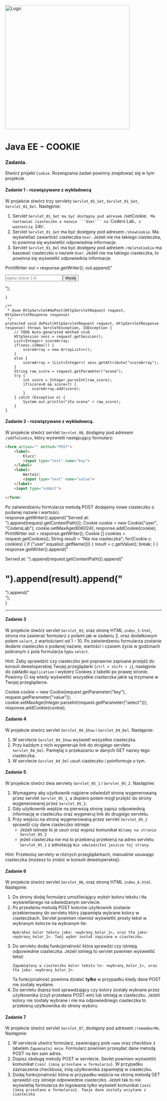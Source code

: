 <img alt="Logo" src="http://coderslab.pl/svg/logo-coderslab.svg" width="400">

# Java EE  - COOKIE

### Zadania.

Stwórz projekt `Cookie`. Rozwiązania zadań powinny znajdować się w tym projekcie.

#### Zadanie 1 - rozwiązywane z wykładowcą

W projekcie stwórz trzy servlety `Servlet_01_Set`, `Servlet_01_Get`, `Servlet_01_Del`. Następnie:
1. Servlet `Servlet_01_Set ma być dostępny pod adresem `/setCookie`. Ma nastawiać ciasteczko o nazwie ```User``` na `Coders Lab`, z ważnością `24h`.
2. Servlet `Servlet_01_Get` ma być dostępny pod adresem `/showCookie`. Ma wyświetlać zawartość ciasteczka ```User```. Jeżeli nie ma takiego ciasteczka, to powinna się  wyświetlić odpowiednia informacje.
3. Servlet `Servlet_01_Del` ma być dostępny pod adresem  `/deleteCookie` ma kasować ciasteczko o nazwie ```User```. Jeżeli nie ma takiego ciasteczka, to powinna się  wyświetlić odpowiednia informacje.
  
  
PrintWriter out = response.getWriter();
		out.append("<div><form method='post'><input type='number' name='ocena' placeholder='wpisz ocene 1-6'><input type='submit' value='Wyslij'></form>");
		
	}

	/**
	 * @see HttpServlet#doPost(HttpServletRequest request, HttpServletResponse response)
	 */
	protected void doPost(HttpServletRequest request, HttpServletResponse response) throws ServletException, IOException {
		// TODO Auto-generated method stub
		HttpSession sess = request.getSession();
		List<Integer> scoreArray;
		if(sess.isNew()) {
			scoreArray = new ArrayList<>();
		}
		else {
			scoreArray = (List<Integer>) sess.getAttribute("scoreArray"); 
		}
		String raw_score = request.getParameter("ocena");
		try {
			int score = Integer.parseInt(raw_score);
			if(score>0 && score<7) {
				scoreArray.add(score);
			}
		} catch (Exception e) {
			System.out.println("zła ocena" + raw_score);
		}
	}

  
#### Zadanie 2 - rozwiązywane z wykładowcą.
W projekcie stwórz servlet `Servlet_08`, dostępny pod adresem `/addToCookie`, który wyświetli następujący formularz:  
```html
<form action="" method="POST">
    <label>
        Klucz:
        <input type="text" name="key">
    </label>
    <label>
        Wartość:
        <input type="text" name="value">
    </label>
    <input type="submit">

</form>
  ``` 
Po zatwierdzeniu formularza metodą POST dodajemy nowe ciasteczko o podanej nazwie i wartości.    
response.getWriter().append("Served at: ").append(request.getContextPath());
		Cookie cookie = new Cookie("user", "CodersLab");
		cookie.setMaxAge(60*60*24);
		response.addCookie(cookie);
		PrintWriter out = response.getWriter();
		Cookie [] cookies = request.getCookies();
		String result = "Nie ma ciasteczka";
		for(Cookie c: cookies) {
			if ("user".equals(c.getName())) { 
				result = c.getValue();
				break;
			}
		}
		response.getWriter().append("<div> Served at: ").append(request.getContextPath()).append("<h1>").append(result).append("</h1>").append("</div>");	
		}


-------------------------------------------------------------------------------

#### Zadanie 3 

W projekcie stwórz servlet `Servlet_03`, oraz stronę HTML `index_3.html`, strona ma zawierać formularz z polami jak w zadaniu 2, oraz dodatkowym polem `select`, z wartościami od 1 - 10.
Po zatwierdzeniu formularza zostanie dodane ciasteczko o podanej nazwie, wartości i czasem życia w godzinach pobranym z pola formularza typu `select`. 

Hint: Żeby sprawdzić czy ciasteczko jest poprawnie zapisane przejdź do konsoli deweloperskiej Twojej przeglądarki (`ctrl + shift + i`), 
następnie do zakładki `Application` i wybierz Cookies z tabelki po prawej stronie. Powinny Ci się wtedy wyświetlić wszystkie ciasteczka jakie są trzymane w Twojej przeglądarce. 

Cookie cookie = new Cookie(request.getParameter("key"), request.getParameter("value"));
		cookie.setMaxAge(Integer.parseInt(request.getParameter("select")));
response.addCookie(cookie);
#### Zadanie 4

W projekcie stwórz servlet `Servlet_04_Show` i `Servlet_04_Del`. Następnie:
1. W servlecie `Servlet_04_Show` wyświetl wszystkie ciasteczka. 
2. Przy każdym z nich wygeneruje link do drugiego servletu `Servlet_04_Del`. Pamiętaj o przekazaniu w danych GET nazwy tego ciasteczka. 
3. W servlecie `Servlet_04_Del` usuń ciasteczko i poinformuje o tym. 

#### Zadanie 5

W projekcie stwórz dwa servlety `Servlet_05_1` i `Servlet_05_2`. Następnie:
1. Wymagamy aby użytkownik najpierw odwiedził stronę wygenerowaną przez servlet `Servlet_05_1`, a dopiero potem mógł przejść do strony wygenerowanej przez `Servlet_05_2`.
2. Gdy użytkownik wejdzie na pierwszą stronę zapisz odpowiednią informację w ciasteczku oraz wygeneruj link do drugiego servletu.
3. Przy wejściu na stronę wygenerowaną przez servlet `Servlet_05_2` sprawdź czy dane ciasteczko istnieje:
    * Jeżeli istnieje to je usuń oraz wypisz komunikat `Witamy na stronie Servlet_05_2`
    * jeżeli ciasteczka nie ma to przekieruj przekieruj na adres servletu `Servlet_05_1` z adnotacją `Nie odwiedziłeś jeszcze tej strony`.

Hint: Przetestuj servlety w różnych przeglądarkach, manualnie usuwając ciasteczka (możesz to zrobić w konsoli deweloperskiej).

#### Zadanie 6
W projekcie stwórz servlet `Servlet_06`, oraz stronę HTML `index_6.html`. Następnie:
1. Do strony dodaj formularz umożliwiający wybór koloru tekstu i tła wyświetlanego na odwiedzanym servlecie.
2. Po przesłaniu metodą POST kolorów użytkownik zostanie przekierowany do servletu który zapamięta wybrane kolory w ciasteczkach. Servlet powinien również wyświetlić prosty tekst w wybranym kolorze na wybranym tle:
    ````
    Wybrałeś kolor tekstu jako: <wybrany_kolor_1>, oraz tła jako: <wybrany_kolor_2>. Twój wybór został zapisane w ciasteczku.
    ````
3. Do servletu dodaj funkcjonalność która sprawdzi czy istnieją odpowiednie ciasteczka. Jeżeli istnieją to servlet powinien wyświetlić tekst:
    ````
    Zapamiętany w ciasteczku kolor tekstu to: <wybrany_kolor_1>, oraz tła jako: <wybrany_kolor_2>.
    ````
    Ta funkcjonalność powinna działać **tylko** w przypadku kiedy dane POST nie zostały wysłane.
4. Do servletu dopisz kod sprawdzający czy kolory zostały wybrane przez użytkownika (czyli przesłane POST-em) lub istnieją w ciasteczku. Jeżeli kolory nie zostały wybrane i nie ma odpowiedniego ciasteczka to przekieruj użytkownika do strony wyboru.  

#### Zadanie 7
W projekcie stwórz servlet `Servlet_07`, dostępny pod adresem `/rememberMe`. Następnie:
1. W servlecie utwórz formularz, zawierający pole `name` oraz checkbox z labelem `Zapamiętaj mnie`.
 Formularz powinien przesyłać dane metodą POST na ten sam adres.
2. Dopisz obsługę metody POST w servlecie. Sevlet powinien wyświetlić komunikat `Cześć {imię przesłane w formularzu}`.
 W przypadku zaznaczenia checkboxa, imię użytkownika zapamiętaj w ciasteczku.
3. Dodaj funkcjonalność która w przypadku wejścia na stronę metodą GET sprawdzi czy istnieje odpowiednie ciasteczko.
 Jeżeli tak to nie wyświetlaj formularza do logowania tylko wyświetl komunikat `Cześć {imię przesłane w formularzu}. Twoje dane zostały wczytane z ciasteczka`
